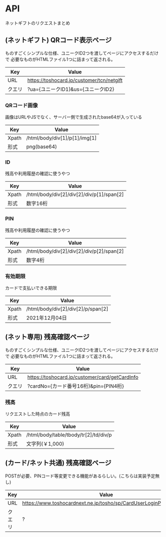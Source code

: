 # API
ネットギフトのリクエストまとめ

## (ネットギフト) QRコード表示ページ
ものすごくシンプルな仕様、ユニークID2つを渡してページにアクセスするだけで
必要なものがHTMLファイル1つに詰まって返される。

| Key | Value |
| ------------- | ------------- |
| URL  | https://toshocard.jp/customer/tcn/netgift  |
| クエリ  | ?ua={ユニークID1}&us={ユニークID2}  |

### QRコード画像
画像はURLやJSでなく、サーバー側で生成されたbase64が入っている

| Key | Value |
| ------------- | ------------- |
| Xpath  | /html/body/div[1]/p[1]/img[1]  |
| 形式  | png(base64) |

### ID
残高や利用履歴の確認に使うやつ

| Key | Value |
| ------------- | ------------- |
| Xpath  | /html/body/div[2]/div[2]/div/p[1]/span[2]  |
| 形式  | 数字16桁 |

### PIN
残高や利用履歴の確認に使うやつ

| Key | Value |
| ------------- | ------------- |
| Xpath  | /html/body/div[2]/div[2]/div/p[2]/span[2]  |
| 形式  | 数字4桁 |

### 有効期限
カードで支払いできる期限

| Key | Value |
| ------------- | ------------- |
| Xpath  | /html/body/div[2]/div[2]/p/span[2] |
| 形式  | 2021年12月04日 |

## (ネット専用) 残高確認ページ
ものすごくシンプルな仕様、ユニークID2つを渡してページにアクセスするだけで
必要なものがHTMLファイル1つに詰まって返される。

| Key | Value |
| ------------- | ------------- |
| URL  | https://toshocard.jp/customer/card/getCardInfo  |
| クエリ  | ?cardNo={カード番号16桁}&pin={PIN4桁}  |

### 残高
リクエストした時点のカード残高

| Key | Value |
| ------------- | ------------- |
| Xpath  | /html/body/table/tbody/tr[2]/td/div/p |
| 形式  | 文字列(￥1,000) |


## (カード/ネット共通) 残高確認ページ
POSTが必要、PINコード等変更できる機能があるらしい。(こちらは実装予定無し)

| Key | Value |
| ------------- | ------------- |
| URL  | https://www.toshocardnext.ne.jp/tosho/sp/CardUserLoginPage/login.do  |
| クエリ  | ?  |
